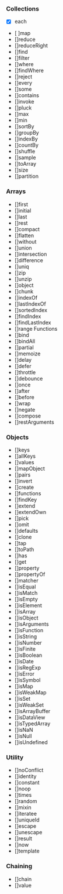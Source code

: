### Collections
- [x] each
- [ ]map
- []reduce
- []reduceRight
- []find
- []filter
- []where
- []findWhere
- []reject
- []every
- []some
- []contains
- []invoke
- []pluck
- []max
- []min
- []sortBy
- []groupBy
- []indexBy
- []countBy
- []shuffle
- []sample
- []toArray
- []size
- []partition
### Arrays
- []first
- []initial
- []last
- []rest
- []compact
- []flatten
- []without
- []union
- []intersection
- []difference
- []uniq
- []zip
- []unzip
- []object
- []chunk
- []indexOf
- []lastIndexOf
- []sortedIndex
- []findIndex
- []findLastIndex
- []range
Functions
- []bind
- []bindAll
- []partial
- []memoize
- []delay
- []defer
- []throttle
- []debounce
- []once
- []after
- []before
- []wrap
- []negate
- []compose
- []restArguments
### Objects
- []keys
- []allKeys
- []values
- []mapObject
- []pairs
- []invert
- []create
- []functions
- []findKey
- []extend
- []extendOwn
- []pick
- []omit
- []defaults
- []clone
- []tap
- []toPath
- []has
- []get
- []property
- []propertyOf
- []matcher
- []isEqual
- []isMatch
- []isEmpty
- []isElement
- []isArray
- []isObject
- []isArguments
- []isFunction
- []isString
- []isNumber
- []isFinite
- []isBoolean
- []isDate
- []isRegExp
- []isError
- []isSymbol
- []isMap
- []isWeakMap
- []isSet
- []isWeakSet
- []isArrayBuffer
- []isDataView
- []isTypedArray
- []isNaN
- []isNull
- []isUndefined
### Utility
- []noConflict
- []identity
- []constant
- []noop
- []times
- []random
- []mixin
- []iteratee
- []uniqueId
- []escape
- []unescape
- []result
- []now
- []template
### Chaining
- []chain
- []value